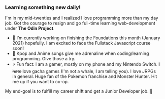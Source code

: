 ### Learning something new daily!

<!--
**bananabread08/bananabread08** is a ✨ _special_ ✨ repository because its `README.md` (this file) appears on your GitHub profile.-->

I'm in my mid-twenties and I realized I love programming more than my day job. Got the courage to resign and go full-time learning web-development under **The Odin Project**.

- 🔭 I’m currently working on finishing the Foundations this month (January 2021) hopefully. I am excited to face the Fullstack Javascript course soon!
- :musical_note: Kpop and Anime songs give me adrenaline when coding/learning programming. Give those a try.
- ⚡ Fun fact: I am a gamer, mostly on my phone and my Nintendo Switch. I ~~hate~~ love gacha games (I'm not a whale, I am telling you). I love JRPGs in general. Huge fan of the Pokemon franchise and Monster Hunter. Hit me up if you want to co-op.

My end-goal is to fulfill my career shift and get a Junior Developer job. :pray:

